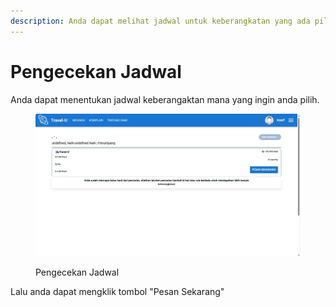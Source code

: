 ```yaml
---
description: Anda dapat melihat jadwal untuk keberangkatan yang ada pilih
---
```


# Pengecekan Jadwal

Anda dapat menentukan jadwal keberangaktan mana yang ingin anda pilih.

<figure><img src="../../.gitbook/assets/WhatsApp Image 2024-12-27 at 20.25.39_f64a6b51.jpg" alt=""><figcaption><p>Pengecekan Jadwal</p></figcaption></figure>

Lalu anda dapat mengklik tombol "Pesan Sekarang"
